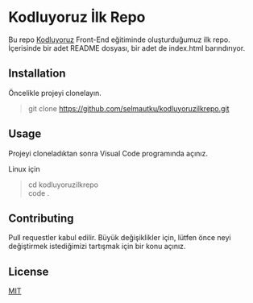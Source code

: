 # Kodluyoruz İlk Repo

Bu repo [Kodluyoruz](https://app.patika.dev/egitimler/baslangic-seviye-frontend-web-development-patikasi) Front-End eğitiminde oluşturduğumuz ilk repo. İçerisinde bir adet README dosyası, bir adet de index.html barındırıyor.

## Installation

Öncelikle projeyi clonelayın. 

> git clone https://github.com/selmautku/kodluyoruzilkrepo.git

## Usage

Projeyi cloneladıktan sonra Visual Code programında açınız. 

Linux için

> cd kodluyoruzilkrepo\
> code .

## Contributing

Pull requestler kabul edilir. Büyük değişiklikler için, lütfen önce neyi değiştirmek istediğimizi tartışmak için bir konu açınız.

## License

[MIT](https://opensource.org/licenses/MIT)
